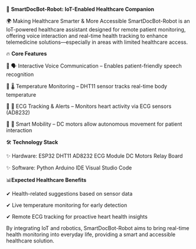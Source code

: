 🚀 **SmartDocBot-Robot: IoT-Enabled Healthcare Companion**


🌍 Making Healthcare Smarter & More Accessible
SmartDocBot-Robot is an IoT-powered healthcare assistant designed for remote patient monitoring, offering voice interaction and real-time health tracking to enhance telemedicine solutions—especially in areas with limited healthcare access.


🔥 **Core Features**

🔹 🗣 Interactive Voice Communication – Enables patient-friendly speech recognition

🔹 🌡 Temperature Monitoring – DHT11 sensor tracks real-time body temperature

🔹 💓 ECG Tracking & Alerts – Monitors heart activity via ECG sensors (AD8232)

🔹 🤖 Smart Mobility – DC motors allow autonomous movement for patient interaction


🛠 **Technology Stack**

✨ Hardware: ESP32  DHT11  AD8232 ECG Module  DC Motors  Relay Board

✨ Software: Python  Arduino IDE  Visual Studio Code



📊**Expected Healthcare Benefits**

✔ Health-related suggestions based on sensor data

✔ Live temperature monitoring for early detection

✔ Remote ECG tracking for proactive heart health insights


By integrating IoT and robotics, SmartDocBot-Robot aims to bring real-time health monitoring into everyday life, providing a smart and accessible healthcare solution.

